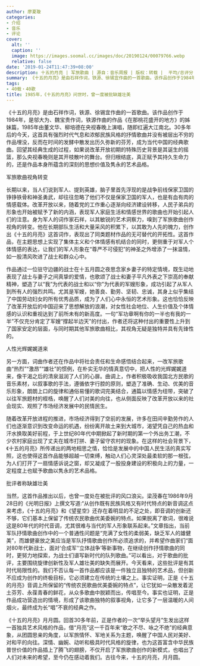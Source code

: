 ```yaml
---
author: 廖夏璇
categories:
- 介绍
- 音乐
- 评论
cover:
  alt: ''
  caption: ''
  image: https://images.soomal.cc/images/doc/20190124/00079766.webp
  relative: false
date: '2019-01-24T11:47:39+08:00'
description: 十五的月亮 | 军旅歌曲 | 源自：音乐周报 | 版权：转载 |  平均/总评分：09.50/19
summary: 《十五的月亮》是由石祥作词，铁源、徐锡宜作曲的一首歌曲。该作品创作于1984年，是邬大为、魏宝贵作词，铁源作曲的作品《在那桃花盛开的地方》的姊妹篇，1985年由董文华、柳培德在央视春晚上演唱，随即红遍大江南北……
tags:
- 40载・40歌
title: 1985年，《十五的月亮》问世时，曾一度被批缺雄壮美
---
```


《十五的月亮》是由石祥作词，铁源、徐锡宜作曲的一首歌曲。该作品创作于1984年，是邬大为、魏宝贵作词，铁源作曲的作品《在那桃花盛开的地方》的姊妹篇，1985年由董文华、柳培德在央视春晚上演唱，随即红遍大江南北。30多年后的今天，这首具有强烈时代气息和浓郁民族风格的抒情歌曲并没有被层出不穷的作品埋没，反而在时间的发酵中散发出历久弥新的芬芳，成为当代中国的经典歌曲。回望其经典生成的过程，如果说改革开放初期的特殊历史背景是其诞生的摇篮，那么央视春晚则是其开枝散叶的舞台。但归根结底，真正赋予其持久生命力的，还是作品本身所蕴含的深刻的思想价值及隽永的艺术品格。

军旅歌曲视角转变 

长期以来，当人们说到军人、提到英雄，脑子里首先浮现的是战争前线保家卫国的铮铮铁骨和神圣勇武，却往往忽略了他们不仅是保家卫国的军人，也是有血有肉的情感载体。改革开放以来，随着党的工作重心逐渐向经济建设转移，人民子弟兵的形象也开始被赋予了新的内涵，表现军人家庭生活和情感世界的歌曲也开始引起人们的注意。身为军人的词作家石祥，以其敏锐的艺术洞察力，嗅到了军旅歌曲创作视角的转变。他在长期部队生活和大量采风的积累下，以其敢为人先的魄力，创作出《十五的月亮》这首词作，表现出了同类题材作品的无可替代的开拓性。这首作品，在主题思想上实现了集体主义和个体情感有机结合的同时，更侧重于对军人个体情感的表达，让我们的军人形象在“尊严不可侵犯”的神圣之外增添了一抹温情，如一股清风吹进了战士和群众心中。

作品通过一位驻守边疆的战士在十五月圆之夜思念家乡妻子的特定情境，既生动地表现了战士与妻子之间真挚的爱情，也歌颂了战士和妻子平凡外表之下崇高的奉献精神，塑造了以“我”为代表的战士和以“你”为代表的军嫂形象，成功引起了从军人到所有人的强烈共鸣。尤其是军嫂，她善良、勤劳、坚韧、忠诚，其身上似乎集结了中国劳动妇女的所有优秀品质，成为了人们心中永恒的艺术形象。这也恰恰反映了改革开放后的中国迎来了思想解放的浪潮，对女性社会地位、人生价值及个体情感的认识和重视达到了前所未有的新高度。一句“军功章啊有你的一半也有我的一半”不仅充分肯定了军嫂“撑起半边天”的付出，作者还将这种付出的重要性上升到了国家安定的层面，与同时期其他军旅歌曲相比，其视角无疑是独特并具有先锋性的。

人性光辉娓娓道来

另一方面，词曲作者还在作品中将社会责任和生命感悟结合起来，一改军旅歌曲“热烈”“激昂”“雄壮”的惯例，在朴实无华的情真意切中，把人性的光辉娓娓道来，像干渴之后的清泉滋润了人们的心扉。曲调上，作者积极吸收我国北方民歌的音乐素材，以叙事歌的手法，遵循依字行腔的原则，塑造了准确、生动、优美的音乐形象，朗朗上口的旋律和通俗易懂的歌词完美结合，通篇以情感为纽带，突破了以往军旅题材的桎梏，唤醒了人们对美的向往，也从侧面反映了改革开放以来的社会现实、观照了市场经济发展中的民情民生。

随着改革开放进程的推进，市场经济得到了空前的发展，许多在田间辛勤劳作的人们也逐渐意识到改变命运的机遇，纷纷离开故土来到大城市，渴望凭自己的热血和汗水换取美好前程，于上世纪80年代中期掀起了新时期的第一个外出务工潮，不少农村家庭出现了丈夫在城市打拼、妻子留守农村的现象。在这样的社会背景下，《十五的月亮》所传递出的两地相思之情，恰恰是发展中的中国人民生活的真实写照，这也使得这首作品能够超越一切束缚，触动人们心灵深处最柔软的那一根弦，为人们打开了一扇情感诉说之窗，却又凝成了一股投身建设的积极向上的力量，一定程度上也赋予歌曲以隽永的艺术品格。

批评者称缺雄壮美

当然，这首作品推出以后，也曾一度处在被批评的风口浪尖。梁茂春在1986年9月28日的《光明日报》上撰文写道:“从创作既有民族风格又有时代特点的新音调这点来考虑，《十五的月亮》和《望星空》还存在着明显的不足之处，即音调的创新还不够，它们基本上保留了传统农民歌曲优美委婉的特点。如果脱离了歌词，很难说这是80年代的时代音调，尤其很难与当代的军人形象联系起来。”文章指出，当前军队抒情歌曲创作中的一个普通性问题是“充满了女性的柔弱美，缺乏军人的雄健美”，而雄健豪放之美应当是军队抒情歌曲创作所必须追求的，并希望作曲家们“面对80年代新战士，面对‘合成军’‘立体战争’等新事物，在继续创作抒情歌曲的同时，更努力地探索，为战士们谱写新时代的队列歌曲。”可以看出，对于歌曲的批评，主要围绕旋律创新性及军人雄壮美的缺失而展开。今天看来，这些批评是有其时代局限性的。我们不否认每一首作品都应该是一件独立且独特的艺术品，但创新不应成为创作的终极目标，它必须建立在传统的土壤之上。事实证明，正是《十五的月亮》音调上所保留的“传统农民歌曲优美委婉的特点”，让它犹如一朵散发着泥土芬芳、永葆青春的鲜花，从众多歌曲中脱颖而出，传唱至今。事实也证明，正是作品成功营造出的情境，形成了该歌曲独特的叙事视角，让它多了一层温暖的人间烟火，最终成为长“唱”不衰的经典之作。

《十五的月亮》月月圆。回首30多年前，正是作者的一次“举头望月”生发出这样一首独具艺术风格的作品，借“月亮”这一千百年来“歌之不尽、咏之不绝”的经典意象，从团圆思亲的角度，以军旅情怀、军地关系为主题，唤醒了中国人民对美好、对和平的向往。深情、幽婉、动听和极具时代风格的旋律，也为这首富含中华民族普世价值的作品插上了腾飞的翅膀，不仅开启了军旅歌曲创作的新模式，也唱出了人们对未来的希望，至今仍在感动着我们。古往今来，十五的月亮，月月圆。